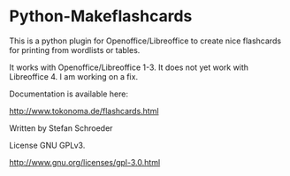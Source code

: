 
Python-Makeflashcards
=====================

This is a python plugin for Openoffice/Libreoffice to create nice flashcards for printing from wordlists or tables.

It works with Openoffice/Libreoffice 1-3. It does not yet work with Libreoffice 4. I am working on a fix.

Documentation is available here:

http://www.tokonoma.de/flashcards.html

Written by Stefan Schroeder

License GNU GPLv3.

http://www.gnu.org/licenses/gpl-3.0.html


